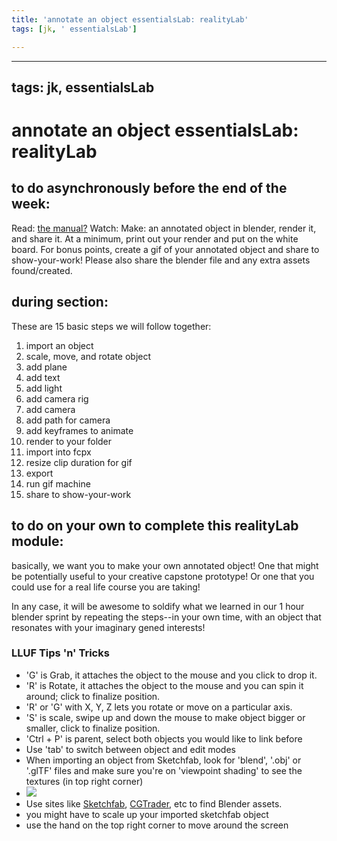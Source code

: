 ```yaml
---
title: 'annotate an object essentialsLab: realityLab'
tags: [jk, ' essentialsLab']

---
```


---
tags: jk, essentialsLab
---

# annotate an object essentialsLab: realityLab

## to do asynchronously before the end of the week:
Read: [the manual?](https://docs.blender.org/manual/en/latest/editors/3dview/startup_scene.html)
Watch: 
Make: an annotated object in blender, render it, and share it. At a minimum, print out your render and put on the white board. For bonus points, create a gif of your annotated object and share to show-your-work! Please also share the blender file and any extra assets found/created. 

## during section:

These are 15 basic steps we will follow together:
1. import an object
2. scale, move, and rotate object
3. add plane 
4. add text
5. add light
6. add camera rig
7. add camera
8. add path for camera
9. add keyframes to animate
10. render to your folder
11. import into fcpx
12. resize clip duration for gif
13. export
14. run gif machine
15. share to show-your-work


## to do on your own to complete this realityLab module:
basically, we want you to make your own annotated object! One that might be potentially useful to your creative capstone prototype! Or one that you could use for a real life course you are taking! 

In any case, it will be awesome to soldify what we learned in our 1 hour blender sprint by repeating the steps--in your own time, with an object that resonates with your imaginary gened interests!

### LLUF Tips 'n' Tricks
- 'G' is Grab, it attaches the object to the mouse and you click to drop it.
- 'R' is Rotate, it attaches the object to the mouse and you can spin it around; click to finalize position.
- 'R' or 'G' with X, Y, Z lets you rotate or move on a particular axis.
- 'S' is scale, swipe up and down the mouse to make object bigger or smaller, click to finalize position. 
- 'Ctrl + P' is parent, select both objects you would like to link before
- Use 'tab' to switch between object and edit modes
- When importing an object from Sketchfab, look for 'blend', '.obj' or '.glTF' files and make sure you're on 'viewpoint shading' to see the textures (in top right corner)
- ![](https://i.imgur.com/IrauO9D.png)
- Use sites like [Sketchfab](https://sketchfab.com/search?type=models), [CGTrader](https://www.cgtrader.com/), etc to find Blender assets. 
- you might have to scale up your imported sketchfab object
- use the hand on the top right corner to move around the screen